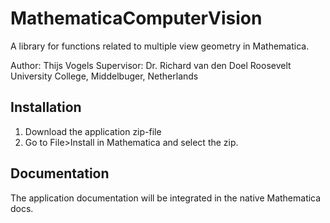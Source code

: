 MathematicaComputerVision
=========================

A library for functions related to multiple view geometry in Mathematica.

Author: Thijs Vogels
Supervisor: Dr. Richard van den Doel
Roosevelt University College, Middelbuger, Netherlands

## Installation
1. Download the application zip-file
2. Go to File>Install in Mathematica and select the zip.

## Documentation
The application documentation will be integrated in the native Mathematica docs.